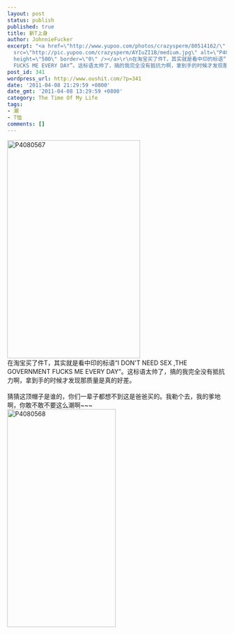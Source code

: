 ```yaml
---
layout: post
status: publish
published: true
title: 新T上身
author: JohnnieFucker
excerpt: "<a href=\"http://www.yupoo.com/photos/crazysperm/80514162/\" title=\"P4080567\"><img
  src=\"http://pic.yupoo.com/crazysperm/AYIuZI1B/medium.jpg\" alt=\"P4080567\" width=\"305\"
  height=\"500\" border=\"0\" /></a>\r\n在淘宝买了件T，其实就是看中印的标语“I DON'T NEED SEX ,THE GOVERNMENT
  FUCKS ME EVERY DAY”。这标语太帅了，搞的我完全没有抵抗力啊，拿到手的时候才发现那质量是真的好差。\r\n"
post_id: 341
wordpress_url: http://www.oushit.com/?p=341
date: '2011-04-08 21:29:59 +0800'
date_gmt: '2011-04-08 13:29:59 +0800'
category: The Time Of My Life
tags:
- 潮
- T恤
comments: []
---
```

<p><a href="http://www.yupoo.com/photos/crazysperm/80514162/" title="P4080567"><img src="http://pic.yupoo.com/crazysperm/AYIuZI1B/medium.jpg" alt="P4080567" width="305" height="500" border="0" /></a><br />
在淘宝买了件T，其实就是看中印的标语“I DON'T NEED SEX ,THE GOVERNMENT FUCKS ME EVERY DAY”。这标语太帅了，搞的我完全没有抵抗力啊，拿到手的时候才发现那质量是真的好差。<br />
<!--break--><a id="more-341"></a><br />
猜猜这顶帽子是谁的，你们一辈子都想不到这是爸爸买的。我勒个去，我的爹地啊，你敢不敢不要这么潮啊~~~<br />
<a href="http://www.yupoo.com/photos/crazysperm/80514164/" title="P4080568"><img src="http://pic.yupoo.com/crazysperm/AYIv2HYi/medium.jpg" alt="P4080568" width="249" height="500" border="0" /></a></p>
